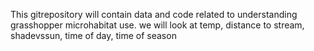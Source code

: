 This gitrepository will contain data and code related to understanding grasshopper microhabitat use.
we will look at temp, distance to stream, shadevssun, time of day, time of season